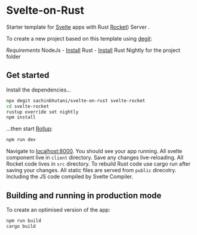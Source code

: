 
# Svelte-on-Rust

Starter template for [Svelte](https://svelte.dev) apps with Rust [Rocket](https://rocket.rs)) Server . 

To create a new project based on this template using [degit](https://github.com/Rich-Harris/degit):

*Requirements*
    NodeJs - [Install](https://nodejs.org/en/download/)
    Rust  - [Install](https://www.rust-lang.org/tools/install) 
    Rust Nightly for the project folder


## Get started

Install the dependencies...

```bash
npx degit sachinbhutani/svelte-on-rust svelte-rocket
cd svelte-rocket
rustup override set nightly
npm install
```

...then start [Rollup](https://rollupjs.org):

```bash
npm run dev
```

Navigate to [localhost:8000](http://localhost:8000). You should see your app running. 
All svelte component live in `client` directory. Save any changes live-reloading.
All Rocket code lives in `src` directory. To rebuild Rust code use cargo run after saving your changes. 
All static files are served from `public` direcotry. Including the JS code compiled by Svelte Compiler.


## Building and running in production mode

To create an optimised version of the app:

```bash
npm run build
cargo build
```